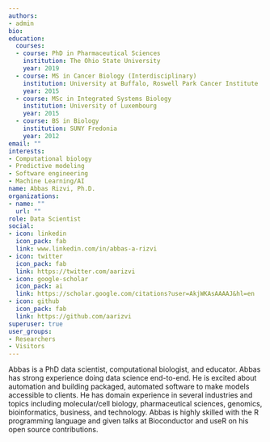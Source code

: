 ```yaml
---
authors:
- admin
bio: 
education:
  courses:
  - course: PhD in Pharmaceutical Sciences
    institution: The Ohio State University
    year: 2019
  - course: MS in Cancer Biology (Interdisciplinary)
    institution: University at Buffalo, Roswell Park Cancer Institute
    year: 2015
  - course: MSc in Integrated Systems Biology
    institution: University of Luxembourg
    year: 2015
  - course: BS in Biology
    institution: SUNY Fredonia
    year: 2012
email: ""
interests:
- Computational biology
- Predictive modeling
- Software engineering
- Machine Learning/AI
name: Abbas Rizvi, Ph.D.
organizations:
- name: ""
  url: ""
role: Data Scientist
social:
- icon: linkedin
  icon_pack: fab
  link: www.linkedin.com/in/abbas-a-rizvi
- icon: twitter
  icon_pack: fab
  link: https://twitter.com/aarizvi
- icon: google-scholar
  icon_pack: ai
  link: https://scholar.google.com/citations?user=AkjWKAsAAAAJ&hl=en
- icon: github
  icon_pack: fab
  link: https://github.com/aarizvi
superuser: true
user_groups:
- Researchers
- Visitors
---
```


Abbas is a PhD data scientist, computational biologist, and educator. Abbas has strong experience doing data science end-to-end. He is excited about automation and building packaged, automated software to make models accessible to clients. He has domain experience in several industries and topics including molecular/cell biology, pharmaceutical sciences, genomics, bioinformatics, business, and technology. Abbas is highly skilled with the R programming language and given talks at Bioconductor and useR on his open source contributions. 



